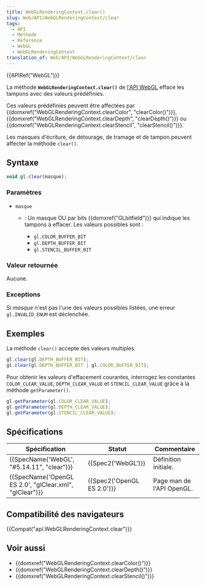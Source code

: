 ```yaml
---
title: WebGLRenderingContext.clear()
slug: Web/API/WebGLRenderingContext/clear
tags:
  - API
  - Méthode
  - Reference
  - WebGL
  - WebGLRenderingContext
translation_of: Web/API/WebGLRenderingContext/clear
---
```

{{APIRef("WebGL")}}

La méthode **`WebGLRenderingContext.clear()`** de [l'API WebGL](/fr/docs/Web/API/WebGL_API) efface les tampons avec des valeurs prédéfinies.

Ces valeurs prédéfinies peuvent être affectées par {{domxref("WebGLRenderingContext.clearColor", "clearColor()")}}, {{domxref("WebGLRenderingContext.clearDepth", "clearDepth()")}} ou {{domxref("WebGLRenderingContext.clearStencil", "clearStencil()")}}.

Les masques d'écriture, de détourage, de tramage et de tampon peuvent affecter la méthode `clear()`.

## Syntaxe

```js
void gl.clear(masque);
```

### Paramètres

- `masque`

  - : Un masque OU par bits {{domxref("GLbitfield")}} qui indique les tampons à effacer. Les valeurs possibles sont :

    - `gl.COLOR_BUFFER_BIT`
    - `gl.DEPTH_BUFFER_BIT`
    - `gl.STENCIL_BUFFER_BIT`

### Valeur retournée

Aucune.

### Exceptions

Si *masque* n'est pas l'une des valeurs possibles listées, une erreur `gl.INVALID_ENUM` est déclenchée.

## Exemples

La méthode `clear()` accepte des valeurs multiples.

```js
gl.clear(gl.DEPTH_BUFFER_BIT);
gl.clear(gl.DEPTH_BUFFER_BIT | gl.COLOR_BUFFER_BIT);
```

Pour obtenir les valeurs d'effacement courantes, interrogez les constantes `COLOR_CLEAR_VALUE`, `DEPTH_CLEAR_VALUE` et `STENCIL_CLEAR_VALUE` grâce à la méthode `getParameter()`.

```js
gl.getParameter(gl.COLOR_CLEAR_VALUE);
gl.getParameter(gl.DEPTH_CLEAR_VALUE);
gl.getParameter(gl.STENCIL_CLEAR_VALUE);
```

## Spécifications

| Spécification                                                            | Statut                               | Commentaire               |
| ------------------------------------------------------------------------ | ------------------------------------ | ------------------------- |
| {{SpecName('WebGL', "#5.14.11", "clear")}}                 | {{Spec2('WebGL')}}             | Définition initiale.      |
| {{SpecName('OpenGL ES 2.0', "glClear.xml", "glClear")}} | {{Spec2('OpenGL ES 2.0')}} | Page man de l'API OpenGL. |

## Compatibilité des navigateurs

{{Compat("api.WebGLRenderingContext.clear")}}

## Voir aussi

- {{domxref("WebGLRenderingContext.clearColor()")}}
- {{domxref("WebGLRenderingContext.clearDepth()")}}
- {{domxref("WebGLRenderingContext.clearStencil()")}}

